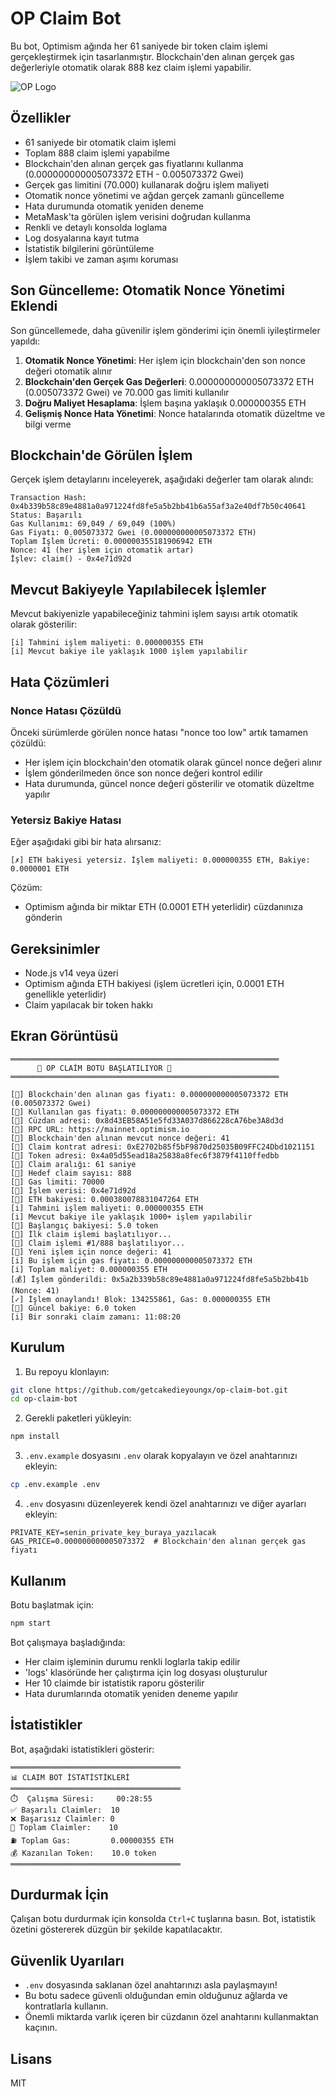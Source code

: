 # OP Claim Bot

Bu bot, Optimism ağında her 61 saniyede bir token claim işlemi gerçekleştirmek için tasarlanmıştır. Blockchain'den alınan gerçek gas değerleriyle otomatik olarak 888 kez claim işlemi yapabilir.

![OP Logo](https://optimism.io/assets/images/red-op.svg)

## Özellikler

- 61 saniyede bir otomatik claim işlemi
- Toplam 888 claim işlemi yapabilme
- Blockchain'den alınan gerçek gas fiyatlarını kullanma (0.000000000005073372 ETH - 0.005073372 Gwei)
- Gerçek gas limitini (70.000) kullanarak doğru işlem maliyeti
- Otomatik nonce yönetimi ve ağdan gerçek zamanlı güncelleme
- Hata durumunda otomatik yeniden deneme
- MetaMask'ta görülen işlem verisini doğrudan kullanma
- Renkli ve detaylı konsolda loglama
- Log dosyalarına kayıt tutma
- İstatistik bilgilerini görüntüleme
- İşlem takibi ve zaman aşımı koruması

## Son Güncelleme: Otomatik Nonce Yönetimi Eklendi

Son güncellemede, daha güvenilir işlem gönderimi için önemli iyileştirmeler yapıldı:

1. **Otomatik Nonce Yönetimi**: Her işlem için blockchain'den son nonce değeri otomatik alınır
2. **Blockchain'den Gerçek Gas Değerleri**: 0.000000000005073372 ETH (0.005073372 Gwei) ve 70.000 gas limiti kullanılır
3. **Doğru Maliyet Hesaplama**: İşlem başına yaklaşık 0.000000355 ETH
4. **Gelişmiş Nonce Hata Yönetimi**: Nonce hatalarında otomatik düzeltme ve bilgi verme

## Blockchain'de Görülen İşlem

Gerçek işlem detaylarını inceleyerek, aşağıdaki değerler tam olarak alındı:

```
Transaction Hash: 0x4b339b58c89e4881a0a971224fd8fe5a5b2bb41b6a55af3a2e40df7b50c40641
Status: Başarılı
Gas Kullanımı: 69,049 / 69,049 (100%)
Gas Fiyatı: 0.005073372 Gwei (0.000000000005073372 ETH)
Toplam İşlem Ücreti: 0.000000355181906942 ETH
Nonce: 41 (her işlem için otomatik artar)
İşlev: claim() - 0x4e71d92d
```

## Mevcut Bakiyeyle Yapılabilecek İşlemler

Mevcut bakiyenizle yapabileceğiniz tahmini işlem sayısı artık otomatik olarak gösterilir:

```
[i] Tahmini işlem maliyeti: 0.000000355 ETH
[i] Mevcut bakiye ile yaklaşık 1000 işlem yapılabilir
```

## Hata Çözümleri

### Nonce Hatası Çözüldü

Önceki sürümlerde görülen nonce hatası "nonce too low" artık tamamen çözüldü:

- Her işlem için blockchain'den otomatik olarak güncel nonce değeri alınır
- İşlem gönderilmeden önce son nonce değeri kontrol edilir
- Hata durumunda, güncel nonce değeri gösterilir ve otomatik düzeltme yapılır

### Yetersiz Bakiye Hatası

Eğer aşağıdaki gibi bir hata alırsanız:

```
[✗] ETH bakiyesi yetersiz. İşlem maliyeti: 0.000000355 ETH, Bakiye: 0.0000001 ETH
```

Çözüm:
- Optimism ağında bir miktar ETH (0.0001 ETH yeterlidir) cüzdanınıza gönderin

## Gereksinimler

- Node.js v14 veya üzeri
- Optimism ağında ETH bakiyesi (işlem ücretleri için, 0.0001 ETH genellikle yeterlidir)
- Claim yapılacak bir token hakkı

## Ekran Görüntüsü

```
════════════════════════════════════════════════════════════
      🚀 OP CLAİM BOTU BAŞLATILIYOR 🚀 
════════════════════════════════════════════════════════════

[🔧] Blockchain'den alınan gas fiyatı: 0.000000000005073372 ETH (0.005073372 Gwei)
[🔧] Kullanılan gas fiyatı: 0.000000000005073372 ETH
[🔧] Cüzdan adresi: 0x8d43EB58A51e5fd33A037d866228cA76be3A8d3d
[🔧] RPC URL: https://mainnet.optimism.io
[🔧] Blockchain'den alınan mevcut nonce değeri: 41
[🔧] Claim kontrat adresi: 0xE2702b85f5bF9870d25035B09FFC24Dbd1021151
[🔧] Token adresi: 0x4a05d55ead18a25838a8fec6f3879f4110ffedbb
[🔧] Claim aralığı: 61 saniye
[🔧] Hedef claim sayısı: 888
[🔧] Gas limiti: 70000
[🔧] İşlem verisi: 0x4e71d92d
[💎] ETH bakiyesi: 0.000380078831047264 ETH
[i] Tahmini işlem maliyeti: 0.000000355 ETH
[i] Mevcut bakiye ile yaklaşık 1000+ işlem yapılabilir
[💎] Başlangıç bakiyesi: 5.0 token
[🔧] İlk claim işlemi başlatılıyor...
[🔄] Claim işlemi #1/888 başlatılıyor...
[🔧] Yeni işlem için nonce değeri: 41
[i] Bu işlem için gas fiyatı: 0.000000000005073372 ETH
[i] Toplam maliyet: 0.000000355 ETH
[💰] İşlem gönderildi: 0x5a2b339b58c89e4881a0a971224fd8fe5a5b2bb41b (Nonce: 41)
[✓] İşlem onaylandı! Blok: 134255861, Gas: 0.000000355 ETH
[💎] Güncel bakiye: 6.0 token
[i] Bir sonraki claim zamanı: 11:08:20
```

## Kurulum

1. Bu repoyu klonlayın:

```bash
git clone https://github.com/getcakedieyoungx/op-claim-bot.git
cd op-claim-bot
```

2. Gerekli paketleri yükleyin:

```bash
npm install
```

3. `.env.example` dosyasını `.env` olarak kopyalayın ve özel anahtarınızı ekleyin:

```bash
cp .env.example .env
```

4. `.env` dosyasını düzenleyerek kendi özel anahtarınızı ve diğer ayarları ekleyin:

```
PRIVATE_KEY=senin_private_key_buraya_yazılacak
GAS_PRICE=0.000000000005073372  # Blockchain'den alınan gerçek gas fiyatı
```

## Kullanım

Botu başlatmak için:

```bash
npm start
```

Bot çalışmaya başladığında:
- Her claim işleminin durumu renkli loglarla takip edilir
- 'logs' klasöründe her çalıştırma için log dosyası oluşturulur
- Her 10 claimde bir istatistik raporu gösterilir
- Hata durumlarında otomatik yeniden deneme yapılır

## İstatistikler

Bot, aşağıdaki istatistikleri gösterir:

```
══════════════════════════════════════
📊 CLAIM BOT İSTATİSTİKLERİ
══════════════════════════════════════
⏱️  Çalışma Süresi:     00:28:55
✅ Başarılı Claimler:  10
❌ Başarısız Claimler: 0
🔄 Toplam Claimler:    10
⛽ Toplam Gas:         0.00000355 ETH
💰 Kazanılan Token:    10.0 token
══════════════════════════════════════
```

## Durdurmak İçin

Çalışan botu durdurmak için konsolda `Ctrl+C` tuşlarına basın. Bot, istatistik özetini göstererek düzgün bir şekilde kapatılacaktır.

## Güvenlik Uyarıları

- `.env` dosyasında saklanan özel anahtarınızı asla paylaşmayın!
- Bu botu sadece güvenli olduğundan emin olduğunuz ağlarda ve kontratlarla kullanın.
- Önemli miktarda varlık içeren bir cüzdanın özel anahtarını kullanmaktan kaçının.

## Lisans

MIT